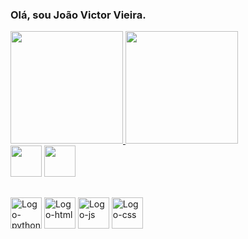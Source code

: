 ### Olá, sou João Victor Vieira.


<div class='container'>
  <a href='https://github.com/Jvictorvieira'>
  <img height='180em' src='https://github-readme-stats.vercel.app/api?username=Jvictorvieira&show_icons=true&theme=calm'/>
  <img height='180em' src='https://github-readme-stats.vercel.app/api/top-langs/?username=Jvictorvieira&layout=compact&theme=calm'/>
  </div>
  
 <div>
    <a href='mail: contatojoaoovictor.21@gmail.com'><img src="https://img.icons8.com/plasticine/100/000000/gmail-new.png" target='_blank' width='50' height='50'></a>
    <a href='https://www.linkedin.com/in/jo%C3%A3o-victor-vieira-2312b8141/'><img src="https://img.icons8.com/plasticine/100/000000/linkedin.png" target='_blank' width='50' height='50'/></a>
  </div>
  
  ##
  
<div style='display: inline_block'>
    <img alt='Logo-python' width='50' height='50' src="https://img.icons8.com/dusk/64/000000/python.png"/>
    <img alt='Logo-html' width='50' height='50' src="https://img.icons8.com/dusk/64/fa314a/html-5.png"/>
    <img alt='Logo-js' width='50' height='50' src="https://img.icons8.com/dusk/64/000000/javascript-logo.png"/>
    <img alt='Logo-css' width='50' height='50' src="https://img.icons8.com/dusk/64/000000/css3.png"/>
</div>

